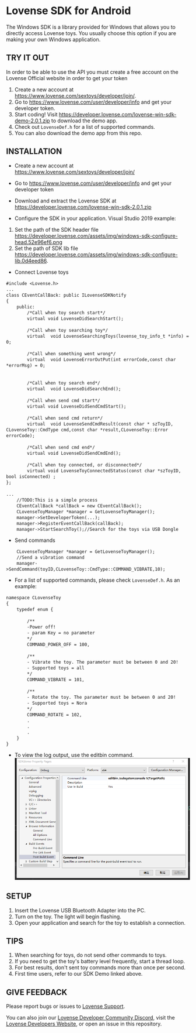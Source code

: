 Lovense SDK for Android
========================

The Windows SDK is a library provided for Windows that allows you to directly access Lovense toys. You usually choose this option if you are making your own Windows application.


TRY IT OUT
----------

In order to be able to use the API you must create a free account on the Lovense Official website in order to get your token
1. Create a new account at https://www.lovense.com/sextoys/developer/join/.
2. Go to https://www.lovense.com/user/developer/info and get your developer token.
3. Start coding! Visit https://developer.lovense.com/lovense-win-sdk-demo-2.0.1.zip to download the demo app.
4. Check out `LovenseDef.h` for a list of supported commands.
5. You can also download the demo app from this repo.


INSTALLATION
------------

- Create a new account at https://www.lovense.com/sextoys/developer/join/

- Go to https://www.lovense.com/user/developer/info and get your developer token

- Download and extract the Lovense SDK at https://developer.lovense.com/lovense-win-sdk-2.0.1.zip

- Configure the SDK in your application. Visual Studio 2019 example:
1. Set the path of the SDK header file
https://developer.lovense.com/assets/img/windows-sdk-configure-head.52e96ef6.png
2. Set the path of SDK lib file
https://developer.lovense.com/assets/img/windows-sdk-configure-lib.0d4eed86.

- Connect Lovense toys

```
#include <Lovense.h>
...
class CEventCallBack: public ILovenseSDKNotify
{
	public:
		/*Call when toy search start*/
		virtual	void LovenseDidSearchStart();

		/*Call when toy searching toy*/
		virtual  void LovenseSearchingToys(lovense_toy_info_t *info) = 0;

		/*Call when something went wrong*/
		virtual  void LovenseErrorOutPut(int errorCode,const char *errorMsg) = 0;


		/*Call when toy search end*/
		virtual  void LovenseDidSearchEnd();

		/*Call when send cmd start*/
		virtual	void LovenseDidSendCmdStart();

		/*Call when send cmd return*/
		virtual  void LovenseSendCmdResult(const char * szToyID, CLovenseToy::CmdType cmd,const char *result,CLovenseToy::Error errorCode);

		/*Call when send cmd end*/
		virtual	void LovenseDidSendCmdEnd();

		/*Call when toy connected, or disconnected*/
		virtual void LovenseToyConnectedStatus(const char *szToyID, bool isConnected) ;
};

...
	//TODO:This is a simple process
	CEventCallBack *callBack = new CEventCallBack();
	CLovenseToyManager *manager = GetLovenseToyManager();
	manager->SetDeveloperToken(...);
	manager->RegisterEventCallBack(callBack);
	manager->StartSearchToy();//Search for the toys via USB Dongle
```

- Send commands

```
	CLovenseToyManager *manager = GetLovenseToyManager();
	//Send a vibration command
	manager->SendCommand(toyID,CLovenseToy::CmdType::COMMAND_VIBRATE,10);
```

- For a list of supported commands, please check `LovenseDef.h`. As an example:

```
namespace CLovenseToy
{
	typedef enum {

		/**
		-Power off!
		- param Key = no parameter
		*/
		COMMAND_POWER_OFF = 100,

		/**
		- Vibrate the toy. The parameter must be between 0 and 20!
		- Supported toys = all
		*/
		COMMAND_VIBRATE = 101,

		/**
		- Rotate the toy. The parameter must be between 0 and 20!
		- Supported toys = Nora
		*/
		COMMAND_ROTATE = 102,
		.
		.
		.
	}
}
```

- To view the log output, use the editbin command.
![Alt text](https://github.com/lovense/Lovense-Windows-SDK/blob/main/editbin.png "Editbin")


SETUP 
-----
1. Insert the Lovense USB Bluetooth Adapter into the PC.
2. Turn on the toy. The light will begin flashing.
3. Open your application and search for the toy to establish a connection.


TIPS
----

1. When searching for toys, do not send other commands to toys.
2. If you need to get the toy's battery level frequently, start a thread loop.
3. For best results, don't sent toy commands more than once per second.
4. First time users, refer to our SDK Demo linked above.


GIVE FEEDBACK
-------------
Please report bugs or issues to [Lovense Support](mailto:developer@mail.lovense.com).

You can also join our [Lovense Developer Community Discord](https://discord.gg/dW9f54BwqR), visit the [Lovense Developers Website](https://developer.lovense.com/#introduction), or open an issue in this repository.
